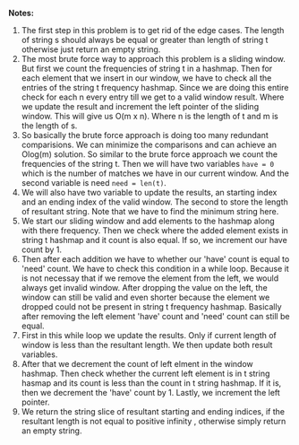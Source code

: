 **Notes:** 

1. The first step in this problem is to get rid of the edge cases. The length of string s should always be equal or greater than length of string t otherwise just return an empty string.
2. The most brute force way to approach this problem is a sliding window. But first we count the frequencies of string t in a hashmap. Then for each element that we insert in our window, we have to check all the entries of the string t frequency hashmap. Since we are doing this entire check for each n every entry till we get to a valid window result. Where we update the result and increment the left pointer of the sliding window. This will give us O(m x n). Where n is the length of t and m is the length of s.
3. So basically the brute force approach is doing too many redundant comparisions. We can minimize the comparisons and can achieve an Olog(m) solution. So similar to the brute force approach we count the frequencies of the string t. Then we will have two variables `have = 0` which is the number of matches we have in our current window. And the second variable is need `need = len(t)`.
4. We will also have two variable to update the results, an starting index and an ending index of the valid window. The second to store the length of resultant string. Note that we have to find the minimum string here.
5. We start our sliding window and add elements to the hashmap along with there frequency. Then we check where the added element exists in string t hashmap and it count is also equal. If so, we increment our have count by 1.
6. Then after each addition we have to whether our 'have' count is equal to 'need' count. We have to check this condition in a while loop. Because it is not necessay that if we remove the element from the left, we would always get invalid window. After dropping the value on the left, the window can still be valid and even shorter because the element we dropped could not be present in string t frequency hashmap. Basically after removing the left element 'have' count and 'need' count can still be equal.
7. First in this while loop we update the results. Only if current length of window is less than the resultant length. We then update both result variables.
8. After that we decrement the count of left elment in the window hashmap. Then check whether the current left element is in t string hasmap and its count is less than the count in t string hashmap. If it is, then we decrement the 'have' count by 1. Lastly, we increment the left pointer.
9. We return the string slice of resultant starting and ending indices, if the resultant length is not equal to positive infinity , otherwise simply return an empty string.
